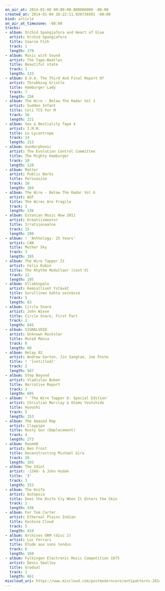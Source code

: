```yaml
---
on_air_at: 2014-01-08 09:00:00.000000000 -08:00
created_at: 2014-01-04 18:22:11.926736501 -08:00
kind: article
on_air_at_timezone: -08:00
tracks:
- album: Orchid Spangiafora and Heart of Glue
  artist: Orchid Spangiafora
  title: Coarse Fish
  track: 1
  length: 279
- album: Music with Sound
  artist: The Tape-Beatles
  title: Beautiful state
  track: 1
  length: 133
- album: D.O.A. The Third And Final Report Of
  artist: Throbbing Gristle
  title: Hamburger Lady
  track: 7
  length: 256
- album: The Wire - Below The Radar Vol 1
  artist: Sudden Infant
  title: Celi TCS For M
  track: 16
  length: 221
- album: Sex & Bestiality Tape 4
  artist: I.M.M.
  title: Le Lycantrope
  track: 14
  length: 213
- album: Gunderphonic
  artist: The Evolution Control Committee
  title: The Mighty Hamburger
  track: 10
  length: 128
- album: Matter
  artist: Public Works
  title: Persuasion
  track: 10
  length: 184
- album: The Wire - Below The Radar Vol 6
  artist: AGF
  title: The Wires Are Fragile
  track: 1
  length: 136
- album: Estonian Music Now 2011
  artist: Kreatiivmootor
  title: Irratsionaalne
  track: 15
  length: 209
- album: ! 'Anthology: 25 Years'
  artist: CAN
  title: Mother Sky
  track: 3
  length: 395
- album: The Wire Tapper 21
  artist: Felix Kubin
  title: The Rhythm Modultaor (cont'd)
  track: 12
  length: 195
- album: Ullakkopalo
  artist: Kemialliset Ystävät
  title: Surullinen kohta seinässä
  track: 5
  length: 63
- album: Circle Snare
  artist: John Wiese
  title: Circle Snare, First Part
  track: 1
  length: 645
- album: SIGNALVOID
  artist: Unknown Rockstar
  title: Muted Mania
  track: 0
  length: 60
- album: Relay 02
  artist: Andrew Garton, Jin Sangtae, Joe Foste
  title: ! '[untitled]'
  track: 2
  length: 947
- album: Step Beyond
  artist: Vladislav Buben
  title: Narrative Report
  track: 1
  length: 685
- album: ! 'The Wire Tapper 6: Special Edition'
  artist: Christian Marclay & Otomo Yoshihide
  title: Hyoushi
  track: 5
  length: 253
- album: The Amazed Map
  artist: Claypipe
  title: Rusty Gun (Emplacement)
  track: 4
  length: 273
- album: Room40
  artist: Ben Frost
  title: Deconstructing Michael Gira
  track: 26
  length: 103
- album: The Idiot
  artist: -1348- & John Hudak
  title: '3'
  track: 3
  length: 253
- album: The Knife
  artist: Autopsia
  title: Does the Knife Cry When It Enters the Skin
  track: 1
  length: 436
- album: For Tom Carter
  artist: Ethereal Plains Indian
  title: Kachina Cloud
  track: 5
  length: 419
- album: Archives GRM (disc 2)
  artist: Luc Ferrari
  title: Étude aux sons tendus
  track: 6
  length: 169
- album: Fylkingen Electronic Music Competition 1975
  artist: Denis Smalley
  title: Gradual
  track: 1
  length: 661
mixcloud_uri: https://www.mixcloud.com/postmoderncore/antipatterns-2014-01-08/
---
```

